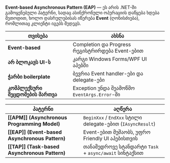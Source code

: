 **Event-based Asynchronous Pattern (EAP)** — ეს არის .NET-ში გამოყენებული პატერნი, სადაც ასინქრონული ოპერაციის დაწყება ხდება მეთოდით, ხოლო დასრულებისას იწერება **Event** (ღონისძიება), რომლითაც კლიენტი იგებს შედეგს.


|თვისება|ახსნა|
|---|---|
|**Event-based**|Completion და Progress რეგისტრირდება Event-ებით|
|**არ ბლოკავს UI-ს**|კარგი Windows Forms/WPF UI აპებში|
|**ჭარბი boilerplate**|ბევრია Event handler-ები და delegate-ები|
|**კომპლექსური შეცდომების მართვა**|Exception უნდა შეამოწმო `EventArgs.Error`-ში|


| პატერნი                                        | აღწერა                                                     |
| ---------------------------------------------- | ---------------------------------------------------------- |
| **[[APM]] (Asynchronous Programming Model)**   | `BeginXxx` / `EndXxx` სტილი delegate-ებით (`IAsyncResult`) |
| **[[EAP]] (Event-based Asynchronous Pattern)** | Event-ებით მუშაობს, უფრო Friendly UI აპებისთვის            |
| **[[TAP]] (Task-based Asynchronous Pattern)**  | თანამედროვე სტანდარტი `Task` + `async/await` სინტაქსით     |
